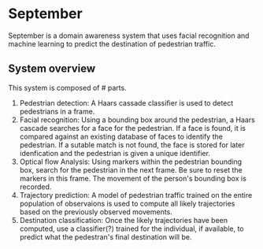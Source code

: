 # September

September is a domain awareness system that uses facial recognition and
machine learning to predict the destination of pedestrian traffic.

## System overview

This system is composed of # parts.
1. Pedestrian detection: A Haars cassade classifier is used to detect
   pedestrians in a frame.
2. Facial recognition: Using a bounding box around the pedestrian, a Haars
   cascade searches for a face for the pedestrian. If a face is found, it is
   compared against an existing database of faces to identify the pedestrian.
   If a sutable match is not found, the face is stored for later idenfication
   and the pedestrian is given a unique identifier.
3. Optical flow Analysis: Using markers within the pedestrian bounding box,
   search for the pedestrian in the next frame. Be sure to reset the markers in
   this frame. The movement of the person's bounding box is recorded.
4. Trajectory prediction: A model of pedestrian traffic trained on the entire
   population of observaions is used to compute all likely trajectories based
   on the previously observed movements.
5. Destination classification: Once the likely trajectories have been computed,
   use a classifier(?) trained for the individual, if available, to predict 
   what the pedestran's final destination will be.
